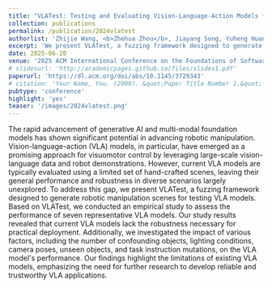 ```yaml
---
title: "VLATest: Testing and Evaluating Vision-Language-Action Models for Robotic Manipulation"
collection: publications
permalink: /publication/2024vlatest
authorlist: 'Zhijie Wang, <b>Zhehua Zhou</b>, Jiayang Song, Yuheng Huang, Zhan Shu, Lei Ma'
excerpt: 'We present VLATest, a fuzzing framework designed to generate robotic manipulation scenes for testing VLA models.'
date: 2025-06-20
venue: '2025 ACM International Conference on the Foundations of Software Engineering (FSE)'
# slidesurl: 'http://academicpages.github.io/files/slides1.pdf'
paperurl: 'https://dl.acm.org/doi/abs/10.1145/3729343'
# citation: 'Your Name, You. (2009). &quot;Paper Title Number 1.&quot; <i>Journal 1</i>. 1(1).'
pubtype: 'conference'
highlight: 'yes'
teaser: '/images/2024vlatest.png'
---
```


The rapid advancement of generative AI and multi-modal foundation models has shown significant potential in advancing robotic manipulation. Vision-language-action (VLA) models, in particular, have emerged as a promising approach for visuomotor control by leveraging large-scale vision-language data and robot demonstrations. However, current VLA models are typically evaluated using a limited set of hand-crafted scenes, leaving their general performance and robustness in diverse scenarios largely unexplored. To address this gap, we present VLATest, a fuzzing framework designed to generate robotic manipulation scenes for testing VLA models. Based on VLATest, we conducted an empirical study to assess the performance of seven representative VLA models. Our study results revealed that current VLA models lack the robustness necessary for practical deployment. Additionally, we investigated the impact of various factors, including the number of confounding objects, lighting conditions, camera poses, unseen objects, and task instruction mutations, on the VLA model's performance. Our findings highlight the limitations of existing VLA models, emphasizing the need for further research to develop reliable and trustworthy VLA applications.